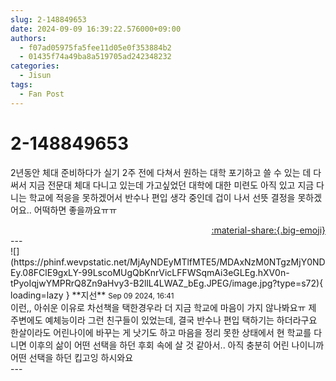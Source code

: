 ```yaml
---
slug: 2-148849653
date: 2024-09-09 16:39:22.576000+09:00
authors:
  - f07ad05975fa5fee11d05e0f353884b2
  - 01435f74a49ba8a519705ad242348232
categories:
  - Jisun
tags:
  - Fan Post
---
```


# 2-148849653

<div class="post-container" markdown="1">
<div class="content-container md-sidebar__scrollwrap" markdown="1">

2년동안 체대 준비하다가 실기 2주 전에 다쳐서 원하는 대학 포기하고 쓸 수 있는 데 다 써서 지금 전문대 체대 다니고 있는데 가고싶었던 대학에 대한 미련도 아직 있고 지금 다니는 학교에 적응을 못하겠어서 반수나 편입 생각 중인데 겁이 나서 선뜻 결정을 못하겠어요.. 어떡하면 좋을까요ㅠㅠ

</div>
</div>

<div style="text-align: right;" markdown="1">
<a href="https://weverse.io/fromis9/fanpost/2-148849653" style="text-align: right;">:material-share:{.big-emoji}</a>
</div>
---

<div class="comments-container md-sidebar__scrollwrap" markdown="1">
<div class="comment" markdown="1">
<div class='id-container' markdown="1">
![](https://phinf.wevpstatic.net/MjAyNDEyMTlfMTE5/MDAxNzM0NTgzMjY0NDEy.08FClE9gxLY-99LscoMUgQbKnrVicLFFWSqmAi3eGLEg.hXV0n-tPyoIqjwYMPRrQ8Zn9aHvy3-B2llL4LWAZ_bEg.JPEG/image.jpg?type=s72){ loading=lazy }
**<span class="artist">지선</span>** <small>Sep 09 2024, 16:41</small><br>
</div>
<div class='comment-body' markdown="1">
이런,, 아쉬운 이유로 차선책을 택한경우라 더 지금 학교에 마음이 가지 않나봐요ㅠ 제 주변에도 예체능이라 그런 친구들이 있었는데, 결국 반수나 편입 택하기는 하더라구요 한살이라도 어린나이에 바꾸는 게 낫기도 하고 마음을 정리 못한 상태에서 현 학교를 다니면 이후의 삶이 어떤 선택을 하던 후회 속에 살 것 같아서.. 아직 충분히 어린 나이니까 어떤 선택을 하던 킵고잉 하시와요
</div>
</div>
</div>
---
